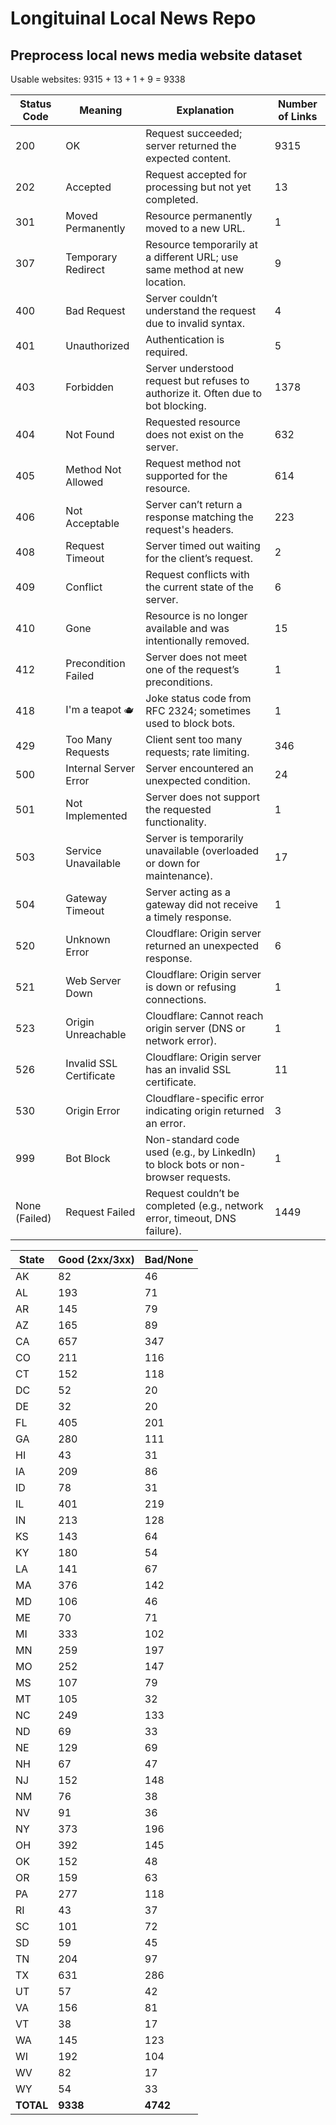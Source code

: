 # Longituinal Local News Repo

## Preprocess local news media website dataset

Usable websites: 9315 + 13 + 1 + 9 = 9338

| Status Code     | Meaning                   | Explanation                                                                                       | Number of Links |
|------------------|---------------------------|---------------------------------------------------------------------------------------------------|-----------------|
| 200              | OK                        | Request succeeded; server returned the expected content.                                          | 9315            |
| 202              | Accepted                  | Request accepted for processing but not yet completed.                                            | 13              |
| 301              | Moved Permanently         | Resource permanently moved to a new URL.                                                          | 1               |
| 307              | Temporary Redirect        | Resource temporarily at a different URL; use same method at new location.                         | 9               |
| 400              | Bad Request               | Server couldn’t understand the request due to invalid syntax.                                     | 4               |
| 401              | Unauthorized              | Authentication is required.                                                                       | 5               |
| 403              | Forbidden                 | Server understood request but refuses to authorize it. Often due to bot blocking.                 | 1378            |
| 404              | Not Found                 | Requested resource does not exist on the server.                                                  | 632             |
| 405              | Method Not Allowed        | Request method not supported for the resource.                                                    | 614             |
| 406              | Not Acceptable            | Server can’t return a response matching the request's headers.                                    | 223             |
| 408              | Request Timeout           | Server timed out waiting for the client’s request.                                                | 2               |
| 409              | Conflict                  | Request conflicts with the current state of the server.                                           | 6               |
| 410              | Gone                      | Resource is no longer available and was intentionally removed.                                    | 15              |
| 412              | Precondition Failed       | Server does not meet one of the request’s preconditions.                                          | 1               |
| 418              | I'm a teapot 🫖           | Joke status code from RFC 2324; sometimes used to block bots.                                     | 1               |
| 429              | Too Many Requests         | Client sent too many requests; rate limiting.                                                     | 346             |
| 500              | Internal Server Error     | Server encountered an unexpected condition.                                                       | 24              |
| 501              | Not Implemented           | Server does not support the requested functionality.                                              | 1               |
| 503              | Service Unavailable       | Server is temporarily unavailable (overloaded or down for maintenance).                           | 17              |
| 504              | Gateway Timeout           | Server acting as a gateway did not receive a timely response.                                     | 1               |
| 520              | Unknown Error             | Cloudflare: Origin server returned an unexpected response.                                        | 6               |
| 521              | Web Server Down           | Cloudflare: Origin server is down or refusing connections.                                        | 1               |
| 523              | Origin Unreachable        | Cloudflare: Cannot reach origin server (DNS or network error).                                    | 1               |
| 526              | Invalid SSL Certificate   | Cloudflare: Origin server has an invalid SSL certificate.                                         | 11              |
| 530              | Origin Error              | Cloudflare-specific error indicating origin returned an error.                                    | 3               |
| 999              | Bot Block                 | Non-standard code used (e.g., by LinkedIn) to block bots or non-browser requests.                 | 1               |
| None (Failed)    | Request Failed            | Request couldn’t be completed (e.g., network error, timeout, DNS failure).                        | 1449            |

| State | Good (2xx/3xx) | Bad/None |
|-------|----------|----------|
| AK    | 82       | 46       |
| AL    | 193      | 71       |
| AR    | 145      | 79       |
| AZ    | 165      | 89       |
| CA    | 657      | 347      |
| CO    | 211      | 116      |
| CT    | 152      | 118      |
| DC    | 52       | 20       |
| DE    | 32       | 20       |
| FL    | 405      | 201      |
| GA    | 280      | 111      |
| HI    | 43       | 31       |
| IA    | 209      | 86       |
| ID    | 78       | 31       |
| IL    | 401      | 219      |
| IN    | 213      | 128      |
| KS    | 143      | 64       |
| KY    | 180      | 54       |
| LA    | 141      | 67       |
| MA    | 376      | 142      |
| MD    | 106      | 46       |
| ME    | 70       | 71       |
| MI    | 333      | 102      |
| MN    | 259      | 197      |
| MO    | 252      | 147      |
| MS    | 107      | 79       |
| MT    | 105      | 32       |
| NC    | 249      | 133      |
| ND    | 69       | 33       |
| NE    | 129      | 69       |
| NH    | 67       | 47       |
| NJ    | 152      | 148      |
| NM    | 76       | 38       |
| NV    | 91       | 36       |
| NY    | 373      | 196      |
| OH    | 392      | 145      |
| OK    | 152      | 48       |
| OR    | 159      | 63       |
| PA    | 277      | 118      |
| RI    | 43       | 37       |
| SC    | 101      | 72       |
| SD    | 59       | 45       |
| TN    | 204      | 97       |
| TX    | 631      | 286      |
| UT    | 57       | 42       |
| VA    | 156      | 81       |
| VT    | 38       | 17       |
| WA    | 145      | 123      |
| WI    | 192      | 104      |
| WV    | 82       | 17       |
| WY    | 54       | 33       |
| **TOTAL** | **9338** | **4742** |


